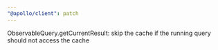 ```yaml
---
"@apollo/client": patch
---
```


ObservableQuery.getCurrentResult: skip the cache if the running query should not access the cache
